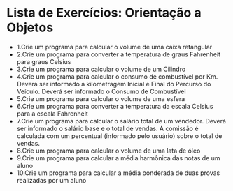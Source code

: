 
# Lista de Exercícios: Orientação a Objetos

-  1.Crie um programa para calcular o volume de uma caixa retangular 
- 2.Crie um programa para converter a temperatura de graus Fahrenheit para  graus Celsius 
- 3.Crie um programa para calcular o volume de um Cilindro 
- 4.Crie um programa para calcular o consumo de combustível por Km. Deverá ser informado a kilometragem Inicial e Final do Percurso do  Veículo. Deverá ser informado o Consumo de Combustível 
- 5.Crie um programa para calcular o volume de uma esfera 
- 6.Crie um programa para converter a temperatura da escala Celsius para a  escala Fahrenheit 
- 7.Crie um programa para calcular o salário total de um vendedor. Deverá  ser informado o salário base e o total de vendas. A comissão é calculada  com um percentual (informado pelo usuário) sobre o total de vendas.  
- 8.Crie um programa para calcular o volume de uma lata de óleo 
- 9.Crie um programa para calcular a média harmônica das notas de um  aluno 
- 10.Crie um programa para calcular a média ponderada de duas provas  realizadas por um aluno
